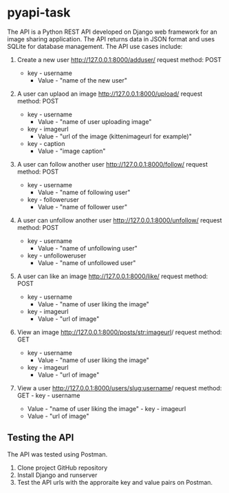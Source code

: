 # pyapi-task

The API is a Python REST API developed on Django web framework for an image sharing application. The API returns data in JSON format and uses SQLite for database management. The API use cases include:

1. Create a new user
http://127.0.0.1:8000/adduser/
request method: POST
    - key - username
        - Value - "name of the new user"

2. A user can uplaod an image
http://127.0.0.1:8000/upload/
request method: POST
    - key - username
        - Value - "name of user uploading image"
    - key - imageurl
        - Value - "url of the image (kittenimageurl for example)"
    - key - caption
        - Value - "image caption"

3. A user can follow another user
http://127.0.0.1:8000/follow/
request method: POST
    - key - username
        - Value - "name of following user"
    - key - followeruser
        - Value - "name of follower user"

4. A user can unfollow another user
http://127.0.0.1:8000/unfollow/
request method: POST
    - key - username
        - Value - "name of unfollowing user"
    - key - unfolloweruser
        - Value - "name of unfollowed user"
    
5. A user can like an image
http://127.0.0.1:8000/like/
request method: POST
    - key - username
        - Value - "name of user liking the image"
    - key - imageurl
        - Value - "url of image"

6. View an image
http://127.0.0.1:8000/posts/<str:imageurl>/
request method: GET
    - key - username
        - Value - "name of user liking the image"
    - key - imageurl
        - Value - "url of image"
  
  7. View a user
http://127.0.0.1:8000/users/<slug:username>/
request method: GET
    - key - username
        - Value - "name of user liking the image"
    - key - imageurl
        - Value - "url of image"

## Testing the API

The API was tested using Postman.

1. Clone project GitHub repository
2. Install Django and runserver
3. Test the API urls with the approraite key and value pairs on Postman.
